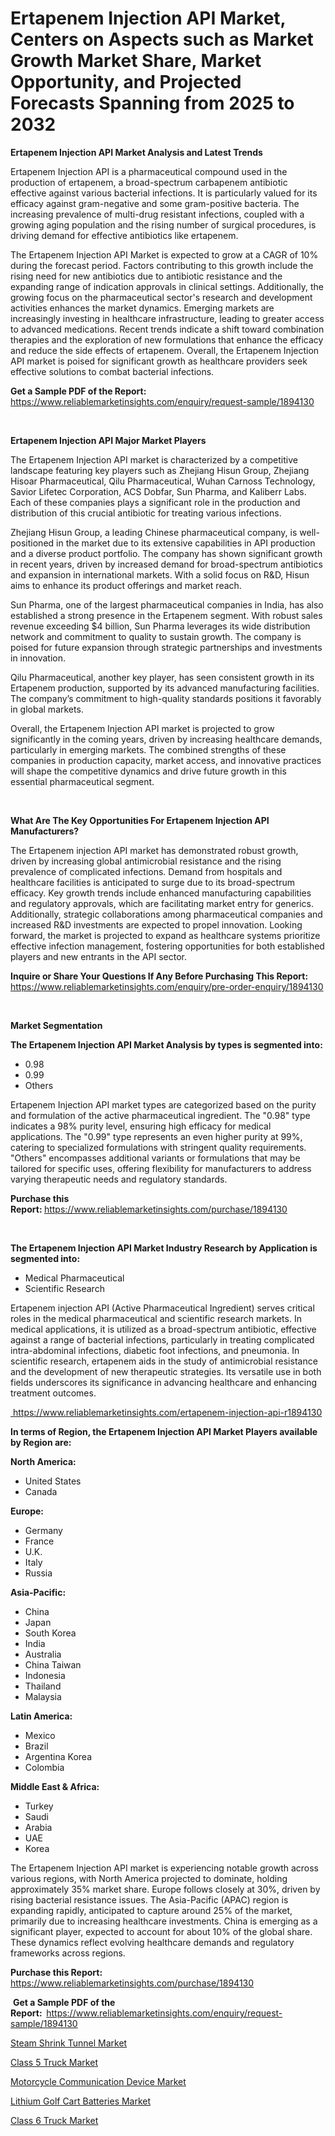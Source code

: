 <p><h1>Ertapenem Injection API Market, Centers on Aspects such as Market Growth Market Share, Market Opportunity, and Projected Forecasts Spanning from 2025 to 2032</h1></p><p><strong>Ertapenem Injection API Market Analysis and Latest Trends</strong></p>
<p><p>Ertapenem Injection API is a pharmaceutical compound used in the production of ertapenem, a broad-spectrum carbapenem antibiotic effective against various bacterial infections. It is particularly valued for its efficacy against gram-negative and some gram-positive bacteria. The increasing prevalence of multi-drug resistant infections, coupled with a growing aging population and the rising number of surgical procedures, is driving demand for effective antibiotics like ertapenem.</p><p>The Ertapenem Injection API Market is expected to grow at a CAGR of 10% during the forecast period. Factors contributing to this growth include the rising need for new antibiotics due to antibiotic resistance and the expanding range of indication approvals in clinical settings. Additionally, the growing focus on the pharmaceutical sector's research and development activities enhances the market dynamics. Emerging markets are increasingly investing in healthcare infrastructure, leading to greater access to advanced medications. Recent trends indicate a shift toward combination therapies and the exploration of new formulations that enhance the efficacy and reduce the side effects of ertapenem. Overall, the Ertapenem Injection API market is poised for significant growth as healthcare providers seek effective solutions to combat bacterial infections.</p></p>
<p><strong>Get a Sample PDF of the Report:&nbsp;</strong> <a href="https://www.reliablemarketinsights.com/enquiry/request-sample/1894130?utm_campaign=2012&utm_medium=2&utm_source=Github&utm_content=ia&utm_term=04022025&utm_id=ertapenem-injection-api">https://www.reliablemarketinsights.com/enquiry/request-sample/1894130</a></p>
<p>&nbsp;</p>
<p><strong>Ertapenem Injection API Major Market Players</strong></p>
<p><p>The Ertapenem Injection API market is characterized by a competitive landscape featuring key players such as Zhejiang Hisun Group, Zhejiang Hisoar Pharmaceutical, Qilu Pharmaceutical, Wuhan Carnoss Technology, Savior Lifetec Corporation, ACS Dobfar, Sun Pharma, and Kaliberr Labs. Each of these companies plays a significant role in the production and distribution of this crucial antibiotic for treating various infections.</p><p>Zhejiang Hisun Group, a leading Chinese pharmaceutical company, is well-positioned in the market due to its extensive capabilities in API production and a diverse product portfolio. The company has shown significant growth in recent years, driven by increased demand for broad-spectrum antibiotics and expansion in international markets. With a solid focus on R&D, Hisun aims to enhance its product offerings and market reach.</p><p>Sun Pharma, one of the largest pharmaceutical companies in India, has also established a strong presence in the Ertapenem segment. With robust sales revenue exceeding $4 billion, Sun Pharma leverages its wide distribution network and commitment to quality to sustain growth. The company is poised for future expansion through strategic partnerships and investments in innovation.</p><p>Qilu Pharmaceutical, another key player, has seen consistent growth in its Ertapenem production, supported by its advanced manufacturing facilities. The company’s commitment to high-quality standards positions it favorably in global markets.</p><p>Overall, the Ertapenem Injection API market is projected to grow significantly in the coming years, driven by increasing healthcare demands, particularly in emerging markets. The combined strengths of these companies in production capacity, market access, and innovative practices will shape the competitive dynamics and drive future growth in this essential pharmaceutical segment.</p></p>
<p>&nbsp;</p>
<p><strong>What Are The Key Opportunities For Ertapenem Injection API Manufacturers?</strong></p>
<p><p>The Ertapenem injection API market has demonstrated robust growth, driven by increasing global antimicrobial resistance and the rising prevalence of complicated infections. Demand from hospitals and healthcare facilities is anticipated to surge due to its broad-spectrum efficacy. Key growth trends include enhanced manufacturing capabilities and regulatory approvals, which are facilitating market entry for generics. Additionally, strategic collaborations among pharmaceutical companies and increased R&D investments are expected to propel innovation. Looking forward, the market is projected to expand as healthcare systems prioritize effective infection management, fostering opportunities for both established players and new entrants in the API sector.</p></p>
<p><strong>Inquire or Share Your Questions If Any Before Purchasing This Report:</strong> <a href="https://www.reliablemarketinsights.com/enquiry/pre-order-enquiry/1894130?utm_campaign=2012&utm_medium=2&utm_source=Github&utm_content=ia&utm_term=04022025&utm_id=ertapenem-injection-api">https://www.reliablemarketinsights.com/enquiry/pre-order-enquiry/1894130</a></p>
<p>&nbsp;</p>
<p><strong>Market Segmentation</strong></p>
<p><strong>The Ertapenem Injection API Market Analysis by types is segmented into:</strong></p>
<p><ul><li>0.98</li><li>0.99</li><li>Others</li></ul></p>
<p><p>Ertapenem Injection API market types are categorized based on the purity and formulation of the active pharmaceutical ingredient. The "0.98" type indicates a 98% purity level, ensuring high efficacy for medical applications. The "0.99" type represents an even higher purity at 99%, catering to specialized formulations with stringent quality requirements. "Others" encompasses additional variants or formulations that may be tailored for specific uses, offering flexibility for manufacturers to address varying therapeutic needs and regulatory standards.</p></p>
<p><strong>Purchase this Report:&nbsp;</strong><a href="https://www.reliablemarketinsights.com/purchase/1894130?utm_campaign=2012&utm_medium=2&utm_source=Github&utm_content=ia&utm_term=04022025&utm_id=ertapenem-injection-api">https://www.reliablemarketinsights.com/purchase/1894130</a></p>
<p>&nbsp;</p>
<p><strong>The Ertapenem Injection API Market Industry Research by Application is segmented into:</strong></p>
<p><ul><li>Medical Pharmaceutical</li><li>Scientific Research</li></ul></p>
<p><p>Ertapenem injection API (Active Pharmaceutical Ingredient) serves critical roles in the medical pharmaceutical and scientific research markets. In medical applications, it is utilized as a broad-spectrum antibiotic, effective against a range of bacterial infections, particularly in treating complicated intra-abdominal infections, diabetic foot infections, and pneumonia. In scientific research, ertapenem aids in the study of antimicrobial resistance and the development of new therapeutic strategies. Its versatile use in both fields underscores its significance in advancing healthcare and enhancing treatment outcomes.</p></p>
<p><a href="https://www.reliablemarketinsights.com/ertapenem-injection-api-r1894130?utm_campaign=2012&utm_medium=2&utm_source=Github&utm_content=ia&utm_term=04022025&utm_id=ertapenem-injection-api">&nbsp;https://www.reliablemarketinsights.com/ertapenem-injection-api-r1894130</a></p>
<p><strong>In terms of Region, the Ertapenem Injection API Market Players available by Region are:</strong></p>
<p>
    <p> <strong> North America: </strong>
        <ul>
            <li>United States</li>
            <li>Canada</li>
        </ul>
        </p> 
    <p> <strong> Europe: </strong>
        <ul>
            <li>Germany</li>
            <li>France</li>
            <li>U.K.</li>
            <li>Italy</li>
            <li>Russia</li>
        </ul>
        </p> 
    <p> <strong> Asia-Pacific: </strong>
        <ul>
            <li>China</li>
            <li>Japan</li>
            <li>South Korea</li>
            <li>India</li>
            <li>Australia</li>
            <li>China Taiwan</li>
            <li>Indonesia</li>
            <li>Thailand</li>
            <li>Malaysia</li>
        </ul>
        </p> 
    <p> <strong> Latin America: </strong>
        <ul>
            <li>Mexico</li>
            <li>Brazil</li>
            <li>Argentina Korea</li>
            <li>Colombia</li>
        </ul>
        </p> 
    <p> <strong> Middle East & Africa: </strong>
        <ul>
            <li>Turkey</li>
            <li>Saudi</li>
            <li>Arabia</li>
            <li>UAE</li>
            <li>Korea</li>
        </ul>
    </p>
    </p>
<p><p>The Ertapenem Injection API market is experiencing notable growth across various regions, with North America projected to dominate, holding approximately 35% market share. Europe follows closely at 30%, driven by rising bacterial resistance issues. The Asia-Pacific (APAC) region is expanding rapidly, anticipated to capture around 25% of the market, primarily due to increasing healthcare investments. China is emerging as a significant player, expected to account for about 10% of the global share. These dynamics reflect evolving healthcare demands and regulatory frameworks across regions.</p></p>
<p><strong>Purchase this Report: </strong><a href="https://www.reliablemarketinsights.com/purchase/1894130?utm_campaign=2012&utm_medium=2&utm_source=Github&utm_content=ia&utm_term=04022025&utm_id=ertapenem-injection-api">https://www.reliablemarketinsights.com/purchase/1894130</a></p>
<p>&nbsp;<strong>Get a Sample PDF of the Report:&nbsp;&nbsp;</strong><a href="https://www.reliablemarketinsights.com/enquiry/request-sample/1894130?utm_campaign=2012&utm_medium=2&utm_source=Github&utm_content=ia&utm_term=04022025&utm_id=ertapenem-injection-api">https://www.reliablemarketinsights.com/enquiry/request-sample/1894130</a></p>
<p><strong></strong></p>
<p><p><a href="https://www.linkedin.com/pulse/future-forecasts-global-steam-shrink-tunnel-market-show-bubbe?utm_campaign=2012&utm_medium=2&utm_source=Github&utm_content=ia&utm_term=04022025&utm_id=ertapenem-injection-api">Steam Shrink Tunnel Market</a></p><p><a href="https://www.linkedin.com/pulse/future-outlook-class-5-truck-market-size-estimated-grow-s76ye?utm_campaign=2012&utm_medium=2&utm_source=Github&utm_content=ia&utm_term=04022025&utm_id=ertapenem-injection-api">Class 5 Truck Market</a></p><p><a href="https://www.linkedin.com/pulse/market-dynamics-motorcycle-communication-device-projected-pgxae?utm_campaign=2012&utm_medium=2&utm_source=Github&utm_content=ia&utm_term=04022025&utm_id=ertapenem-injection-api">Motorcycle Communication Device Market</a></p><p><a href="https://www.linkedin.com/pulse/lithium-golf-cart-batteries-market-size-2025-2032-technology-vdauc?utm_campaign=2012&utm_medium=2&utm_source=Github&utm_content=ia&utm_term=04022025&utm_id=ertapenem-injection-api">Lithium Golf Cart Batteries Market</a></p><p><a href="https://www.linkedin.com/pulse/class-6-truck-market-size-insights-types-share-selling-price-brkre?utm_campaign=2012&utm_medium=2&utm_source=Github&utm_content=ia&utm_term=04022025&utm_id=ertapenem-injection-api">Class 6 Truck Market</a></p></p>
